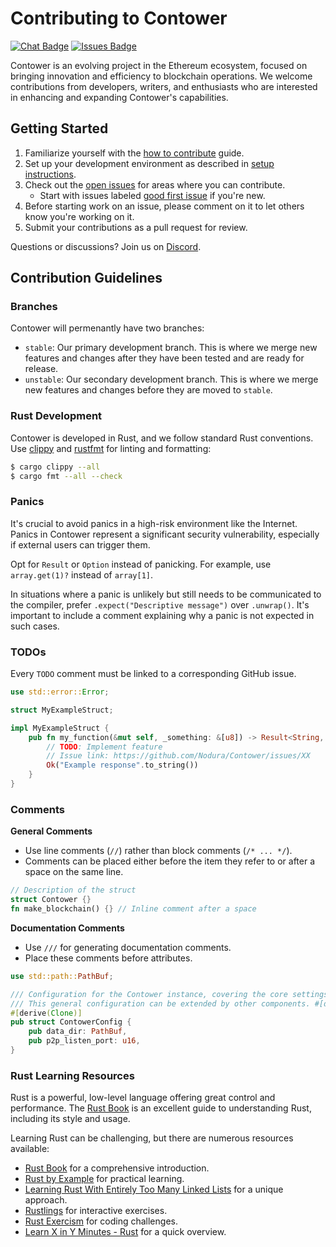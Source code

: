 # Contributing to Contower

[![Chat Badge]][Chat Link]
[![Issues Badge](https://img.shields.io/github/issues/Nodura/Contower.svg)](https://github.com/Nodura/Contower/issues)

[Chat Badge]: https://img.shields.io/discord/1174374333062316032?logo=discord
[Chat Link]: https://discord.gg/vHWpWsjCqx

Contower is an evolving project in the Ethereum ecosystem, focused on bringing innovation and efficiency to blockchain operations. We welcome contributions from developers, writers, and enthusiasts who are interested in enhancing and expanding Contower's capabilities.

## Getting Started

1. Familiarize yourself with the [how to contribute](https://github.com/Nodura/Contower/blob/unstable/CONTRIBUTING.md) guide.
2. Set up your development environment as described in [setup instructions](./setup.md).
3. Check out the [open issues](https://github.com/Nodura/Contower/issues) for areas where you can contribute.
    - Start with issues labeled [good first issue](https://github.com/Nodura/Contower/issues?q=is%3Aissue+is%3Aopen+label%3A%22good+first+issue%22) if you're new.
4. Before starting work on an issue, please comment on it to let others know you're working on it.
5. Submit your contributions as a pull request for review.

Questions or discussions? Join us on [Discord](https://discord.gg/vHWpWsjCqx).

## Contribution Guidelines

### Branches

Contower will permenantly have two branches:

-   `stable`: Our primary development branch. This is where we merge new features and changes after they have been tested and are ready for release.
-   `unstable`: Our secondary development branch. This is where we merge new features and changes before they are moved to `stable`.

### Rust Development

Contower is developed in Rust, and we follow standard Rust conventions. Use [clippy](https://github.com/rust-lang/rust-clippy) and [rustfmt](https://github.com/rust-lang/rustfmt) for linting and formatting:

```bash
$ cargo clippy --all
$ cargo fmt --all --check
```

### Panics

It's crucial to avoid panics in a high-risk environment like the Internet. Panics in Contower represent a significant security vulnerability, especially if external users can trigger them.

Opt for `Result` or `Option` instead of panicking. For example, use `array.get(1)?` instead of `array[1]`.

In situations where a panic is unlikely but still needs to be communicated to the compiler, prefer `.expect("Descriptive message")` over `.unwrap()`. It's important to include a comment explaining why a panic is not expected in such cases.

### TODOs

Every `TODO` comment must be linked to a corresponding GitHub issue.

```rust
use std::error::Error;

struct MyExampleStruct;

impl MyExampleStruct {
    pub fn my_function(&mut self, _something: &[u8]) -> Result<String, Box<dyn Error>> {
        // TODO: Implement feature
        // Issue link: https://github.com/Nodura/Contower/issues/XX
        Ok("Example response".to_string())
    }
}
```

### Comments

**General Comments**

-   Use line comments (`//`) rather than block comments (`/* ... */`).
-   Comments can be placed either before the item they refer to or after a space on the same line.

```rust
// Description of the struct
struct Contower {}
fn make_blockchain() {} // Inline comment after a space
```

**Documentation Comments**

-   Use `///` for generating documentation comments.
-   Place these comments before attributes.

```rust
use std::path::PathBuf;

/// Configuration for the Contower instance, covering the core settings.
/// This general configuration can be extended by other components. #[derive(Clone)]
#[derive(Clone)]
pub struct ContowerConfig {
    pub data_dir: PathBuf,
    pub p2p_listen_port: u16,
}
```

### Rust Learning Resources

Rust is a powerful, low-level language offering great control and performance. The [Rust Book](https://doc.rust-lang.org/stable/book/) is an excellent guide to understanding Rust, including its style and usage.

Learning Rust can be challenging, but there are numerous resources available:

-   [Rust Book](https://doc.rust-lang.org/stable/book/) for a comprehensive introduction.
-   [Rust by Example](https://doc.rust-lang.org/stable/rust-by-example/) for practical learning.
-   [Learning Rust With Entirely Too Many Linked Lists](http://cglab.ca/~abeinges/blah/too-many-lists/book/) for a unique approach.
-   [Rustlings](https://github.com/rustlings/rustlings) for interactive exercises.
-   [Rust Exercism](https://exercism.io/tracks/rust) for coding challenges.
-   [Learn X in Y Minutes - Rust](https://learnxinyminutes.com/docs/rust/) for a quick overview.
